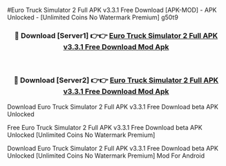 #Euro Truck Simulator 2 Full APK v3.3.1 Free Download [APK-MOD] - APK Unlocked - [Unlimited Coins No Watermark Premium] g50t9



<div align="center">

<h3>🔴 Download [Server1] 👉👉 <a href="https://momento.my/?title=Euro_Truck_Simulator_2_Full_APK_v3.3.1_Free_Download">Euro Truck Simulator 2 Full APK v3.3.1 Free Download Mod Apk</a></h3><br>

<h3>🔴 Download [Server2] 👉👉 <a href="https://momento.my/?title=Euro_Truck_Simulator_2_Full_APK_v3.3.1_Free_Download">Euro Truck Simulator 2 Full APK v3.3.1 Free Download Mod Apk</a></h3>
</div>



Download Euro Truck Simulator 2 Full APK v3.3.1 Free Download beta APK Unlocked

Free Euro Truck Simulator 2 Full APK v3.3.1 Free Download beta APK Unlocked [Unlimited Coins No Watermark Premium]

Download Euro Truck Simulator 2 Full APK v3.3.1 Free Download beta APK Unlocked [Unlimited Coins No Watermark Premium] Mod For Android
